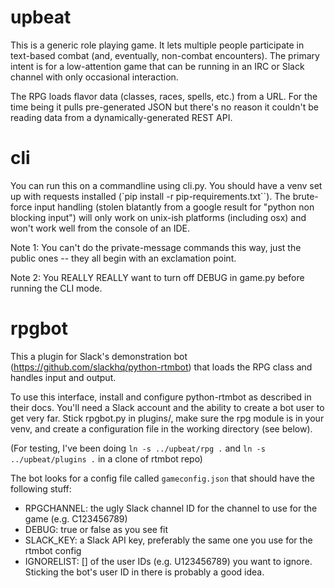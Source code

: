 # upbeat

This is a generic role playing game. It lets multiple people participate in
text-based combat (and, eventually, non-combat encounters). The primary intent
is for a low-attention game that can be running in an IRC or Slack channel
with only occasional interaction.

The RPG loads flavor data (classes, races, spells, etc.) from a URL. For the
time being it pulls pre-generated JSON but there's no reason it couldn't be
reading data from a dynamically-generated REST API.

# cli

You can run this on a commandline using cli.py. You should have a venv set up
with requests installed (`pip install -r pip-requirements.txt``). The
brute-force input handling (stolen blatantly from a google result for "python
non blocking input") will only work on unix-ish platforms (including osx) and
won't work well from the console of an IDE.

Note 1: You can't do the private-message commands this way, just the public
ones -- they all begin with an exclamation point.

Note 2: You REALLY REALLY want to turn off DEBUG in game.py before running the
CLI mode.

# rpgbot

This a plugin for Slack's demonstration bot
(https://github.com/slackhq/python-rtmbot) that loads the RPG class and
handles input and output.

To use this interface, install and configure python-rtmbot as described in
their docs. You'll need a Slack account and the ability to create a bot user
to get very far. Stick rpgbot.py in plugins/, make sure the rpg module is in
your venv, and create a configuration file in the working directory (see
below).

(For testing, I've been doing `ln -s ../upbeat/rpg .` and `ln -s ../upbeat/plugins .`
in a clone of rtmbot repo)

The bot looks for a config file called `gameconfig.json`  that should have
the following stuff:
* RPGCHANNEL: the ugly Slack channel ID for the channel to use for the game
(e.g. C123456789)
* DEBUG: true or false as you see fit
* SLACK_KEY: a Slack API key, preferably the same one you use for the rtmbot
config
* IGNORELIST: [] of the user IDs (e.g. U123456789) you want to ignore. Sticking
the bot's user ID in there is probably a good idea.

